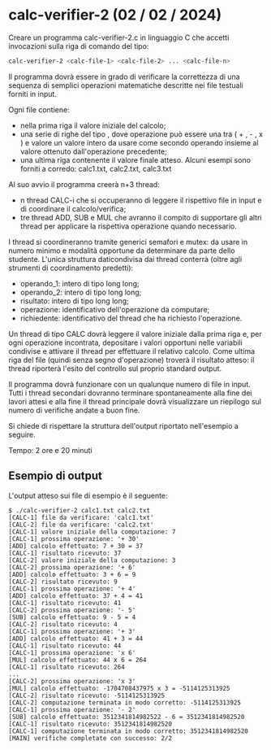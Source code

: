 # calc-verifier-2 (02 / 02 / 2024)
Creare un programma calc-verifier-2.c in linguaggio C che accetti invocazioni sulla riga di comando del tipo:
```bash
calc-verifier-2 <calc-file-1> <calc-file-2> ... <calc-file-n>
```
Il programma dovrà essere in grado di verificare la correttezza di una sequenza di semplici operazioni matematiche descritte nei file testuali forniti in input.

Ogni file contiene:
- nella prima riga il valore iniziale del calcolo;
- una serie di righe del tipo <operazione valore>, dove operazione può essere una tra ( + , - , x ) e valore un valore intero da usare come secondo operando insieme al valore ottenuto dall'operazione precedente;
- una ultima riga contenente il valore finale atteso.
Alcuni esempi sono forniti a corredo: calc1.txt, calc2.txt, calc3.txt

Al suo avvio il programma creerà n+3 thread:
- n thread CALC-i che si occuperanno di leggere il rispettivo file in input e di coordinare il calcolo/verifica;
- tre thread ADD, SUB e MUL che avranno il compito di supportare gli altri thread per applicare la rispettiva operazione quando necessario.

I thread si coordineranno tramite generici semafori e mutex: da usare in numero minimo e modalità opportune da determinare da parte dello studente.
L'unica struttura daticondivisa dai thread conterrà (oltre agli strumenti di coordinamento predetti):
- operando_1: intero di tipo long long;
- operando_2: intero di tipo long long;
- risultato: intero di tipo long long;
- operazione: identificativo dell'operazione da computare;
- richiedente: identificativo del thread che ha richiesto l'operazione.

Un thread di tipo CALC dovrà leggere il valore iniziale dalla prima riga e, per ogni operazione incontrata, depositare i valori opportuni nelle variabili condivise e attivare il thread per effettuare il relativo calcolo.
Come ultima riga del file (quindi senza segno d'operazione) troverà il risultato atteso: il thread riporterà l'esito del controllo sul proprio standard output.

Il programma dovrà funzionare con un qualunque numero di file in input.
Tutti i thread secondari dovranno terminare spontaneamente alla fine dei lavori attesi e alla fine il thread principale dovrà visualizzare un riepilogo sul numero di verifiche andate a buon fine.

Si chiede di rispettare la struttura dell'output riportato nell'esempio a seguire.

Tempo: 2 ore e 20 minuti

## Esempio di output
L'output atteso sui file di esempio è il seguente:
```
$ ./calc-verifier-2 calc1.txt calc2.txt
[CALC-1] file da verificare: 'calc1.txt'
[CALC-2] file da verificare: 'calc2.txt'
[CALC-1] valore iniziale della computazione: 7
[CALC-1] prossima operazione: '+ 30'
[ADD] calcolo effettuato: 7 + 30 = 37
[CALC-1] risultato ricevuto: 37
[CALC-2] valore iniziale della computazione: 3
[CALC-2] prossima operazione: '+ 6'
[ADD] calcolo effettuato: 3 + 6 = 9
[CALC-2] risultato ricevuto: 9
[CALC-1] prossima operazione: '+ 4'
[ADD] calcolo effettuato: 37 + 4 = 41
[CALC-1] risultato ricevuto: 41
[CALC-2] prossima operazione: '- 5'
[SUB] calcolo effettuato: 9 - 5 = 4
[CALC-2] risultato ricevuto: 4
[CALC-1] prossima operazione: '+ 3'
[ADD] calcolo effettuato: 41 + 3 = 44
[CALC-1] risultato ricevuto: 44
[CALC-1] prossima operazione: 'x 6'
[MUL] calcolo effettuato: 44 x 6 = 264
[CALC-1] risultato ricevuto: 264
...
[CALC-2] prossima operazione: 'x 3'
[MUL] calcolo effettuato: -1704708437975 x 3 = -5114125313925
[CALC-2] risultato ricevuto: -5114125313925
[CALC-2] computazione terminata in modo corretto: -5114125313925
[CALC-1] prossima operazione: '- 2'
[SUB] calcolo effettuato: 3512341814982522 - 6 = 3512341814982520
[CALC-1] risultato ricevuto: 3512341814982520
[CALC-1] computazione terminata in modo corretto: 3512341814982520
[MAIN] verifiche completate con successo: 2/2
```